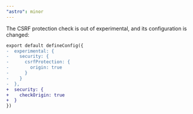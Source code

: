 ```yaml
---
"astro": minor
---
```


The CSRF protection check is out of experimental, and its configuration is changed:

```diff
export default defineConfig({
-  experimental: {
-    security: {
-      csrfProtection: {
-        origin: true
-      }
-    }
-  },
+  security: {
+    checkOrigin: true
+  }
})
```
